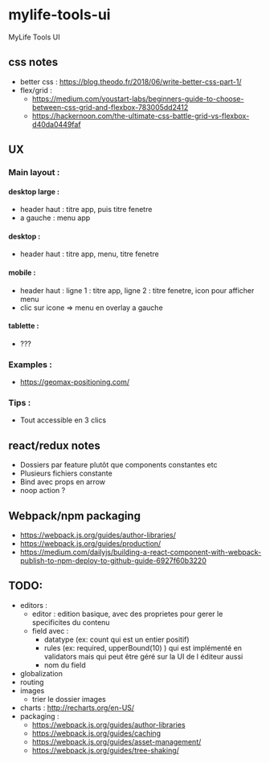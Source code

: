 # mylife-tools-ui
MyLife Tools UI

## css notes

* better css : https://blog.theodo.fr/2018/06/write-better-css-part-1/
* flex/grid :
  * https://medium.com/youstart-labs/beginners-guide-to-choose-between-css-grid-and-flexbox-783005dd2412
  * https://hackernoon.com/the-ultimate-css-battle-grid-vs-flexbox-d40da0449faf

## UX

### Main layout :

#### desktop large :
* header haut : titre app, puis titre fenetre
* a gauche : menu app

#### desktop :
* header haut : titre app, menu, titre fenetre

#### mobile :
* header haut : ligne 1 : titre app, ligne 2 : titre fenetre, icon pour afficher menu
* clic sur icone => menu en overlay a gauche

#### tablette :
* ???

### Examples :
* https://geomax-positioning.com/

### Tips :
* Tout accessible en 3 clics

## react/redux notes

* Dossiers par feature plutôt que components constantes etc
* Plusieurs fichiers constante
* Bind avec props en arrow
* noop action ?

## Webpack/npm packaging

* https://webpack.js.org/guides/author-libraries/
* https://webpack.js.org/guides/production/
* https://medium.com/dailyjs/building-a-react-component-with-webpack-publish-to-npm-deploy-to-github-guide-6927f60b3220

## TODO:
* editors :
  * editor : edition basique, avec des proprietes pour gerer le specificites du contenu
  * field avec :
    - datatype (ex: count qui est un entier positif)
    - rules (ex: required, upperBound(10) ) qui est implémenté en validators mais qui peut être géré sur la UI de l éditeur aussi
    - nom du field
 * globalization
 * routing
 * images
   * trier le dossier images
 * charts : http://recharts.org/en-US/
 * packaging :
   * https://webpack.js.org/guides/author-libraries
   * https://webpack.js.org/guides/caching
   * https://webpack.js.org/guides/asset-management/
   * https://webpack.js.org/guides/tree-shaking/
